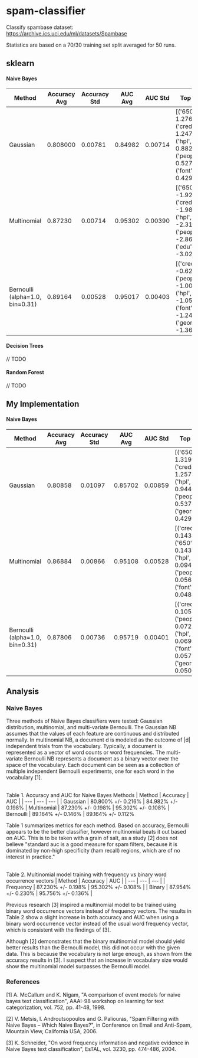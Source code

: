 # spam-classifier
Classify spambase dataset: https://archive.ics.uci.edu/ml/datasets/Spambase

Statistics are based on a 70/30 training set split averaged for 50 runs.
## sklearn
#### Naive Bayes
| Method | Accuracy Avg | Accuracy Std | AUC Avg | AUC Std | Top 5 Features (y=ham) | Top 5 Features (y=spam) |
| --- | --- | --- | --- | --- | --- | --- |
| Gaussian | 0.808000 | 0.00781 | 0.84982 | 0.00714 | [('650', 1.2760192697768751), ('credit', 1.2476267748478689), ('hpl', 0.88242393509127726), ('people', 0.52748478701825663), ('font', 0.4292748478701825)] | [('credit', 2.2555208333333345), ('font', 1.3963862179487192), ('people', 0.54309294871794844), ('business', 0.53835737179487231), ('over', 0.50399038461538403)] |
| Multinomial | 0.87230 | 0.00714 | 0.95302 | 0.00390 | [('650', -1.9278529931605961), ('credit', -1.9801256215148824), ('hpl', -2.3107274101918582), ('people', -2.868116591218965), ('edu', -3.0283909589368152)] | [('credit', -1.4507395482450338), ('font', -1.9440271739962247), ('people', -2.8479883095744416), ('business', -2.90044359646099), ('over', -2.9511096702487905)] |
| Bernoulli (alpha=1.0, bin=0.31)| 0.89164 | 0.00528 | 0.95017 | 0.00403 | [('credit', -0.62493334953781776), ('people', -1.0074197209180786), ('hpl', -1.0558622403769), ('font', -1.2449217749113739), ('george', -1.3607226493637654)] | [('credit', -0.12910183231238115), ('font', -0.24123449696324872), ('people', -0.55563963955578277), ('over', -0.72801086549656979), ('3d', -0.73629591703067643)] |

#### Decision Trees
// TODO

#### Random Forest
// TODO

## My Implementation
#### Naive Bayes
| Method | Accuracy Avg | Accuracy Std | AUC Avg | AUC Std | Top 5 Features (y=ham) | Top 5 Features (y=spam) |
| --- | --- | --- | --- | --- | --- | --- |
| Gaussian | 0.80858 | 0.01097 | 0.85702 | 0.00859 | [('650', 1.3194578005115096), ('credit', 1.2579437340153434), ('hpl', 0.94403580562659861), ('people', 0.53731969309462912), ('george', 0.42955498721227592)] | [('credit', 2.2747826086956491), ('font', 1.3878418972332005), ('business', 0.54054545454545522), ('people', 0.5380316205533594), ('over', 0.51667193675889345)] |
| Multinomial | 0.86884 | 0.00866 | 0.95108 | 0.00528 | [('credit', 0.14393208823250517), ('650', 0.14351229786150893), ('hpl', 0.09480940574430724), ('people', 0.056671145539713377), ('font', 0.048257592687994753)] | [('credit', 0.23500355935145184), ('font', 0.14540852047528446), ('people', 0.056419703295146083), ('over', 0.052507351381355288), ('business', 0.051720856290241896)] |
| Bernoulli (alpha=1.0, bin=0.31) | 0.87806 | 0.00736 | 0.95719 | 0.00401 | [('credit', 0.10577409242592786), ('people', 0.072504803316816663), ('hpl', 0.069268884619273968), ('font', 0.057033067044190547), ('george', 0.050156739811912252)] | [('credit', 0.1190450352685837), ('font', 0.1069994574064025), ('people', 0.077590884427563678), ('3d', 0.066087900162778032), ('over', 0.065653825284861606)] |


## Analysis
### Naive Bayes
Three methods of Naive Bayes classifiers were tested: Gaussian distribution, multinomial, and multi-variate Bernoulli. The Gaussian NB assumes that the values of each feature are continuous and distributed normally. In multinomial NB, a document d is modeled as the outcome of |d| independent trials from the vocabulary. Typically, a document is represented as a vector of word counts or word frequencies. The multi-variate Bernoulli NB represents a document as a binary vector over the space of the vocabulary. Each document can be seen as a collection of multiple independent Bernoulli experiments, one for each word in the vocabulary [1].
<br /><br />

Table 1. Accuracy and AUC for Naive Bayes Methods
| Method | Accuracy | AUC |
| --- | --- | --- |
| Gaussian | 80.800% +/- 0.216% | 84.982% +/- 0.198%
| Multinomial | 87.230% +/- 0.198% | 95.302% +/- 0.108%
| Bernoulli | 89.164% +/- 0.146% | 89.164% +/- 0.112%

Table 1 summarizes metrics for each method. Based on accuracy, Bernoulli appears to be the better classifier, however multinomial beats it out based on AUC. This is to be taken with a grain of salt, as a study [2] does not believe "standard auc is a good measure for spam filters, because it is dominated by non-high specificity (ham recall) regions, which are of no interest in practice."
<br /><br />

Table 2. Multinomial model training with frequency vs binary word occurrence vectors
| Method | Accuracy | AUC |
| --- | --- | --- |
| Frequency | 87.230% +/- 0.198% | 95.302% +/- 0.108% |
| Binary | 87.954% +/- 0.230% | 95.756% +/- 0.136% |

Previous research [3] inspired a multinomial model to be trained using binary word occurrence vectors instead of frequency vectors. The results in Table 2 show a slight increase in both accuracy and AUC when using a binary word occurrence vector instead of the usual word frequency vector, which is consistent with the findings of [3].

Although [2] demonstrates that the binary multinomial model should yield better results than the Bernoulli model, this did not occur with the given data. This is because the vocabulary is not large enough, as shown from the accuracy results in [3]. I suspect that an increase in vocabulary size would show the multinomial model surpasses the Bernoulli model.  

### References
[1] A.  McCallum and K.  Nigam, "A comparison of event models for naive bayes text classification", AAAI-98 workshop on learning for text categorization, vol. 752, pp. 41-48, 1998.

[2] V.  Metsis, I.  Androutsopoulos and G.  Paliouras, "Spam Filtering with Naive Bayes – Which Naive Bayes?", in Conference on Email and Anti-Spam, Mountain View, California USA, 2006.

[3] K.  Schneider, "On word frequency information and negative evidence in Naive Bayes text classification", EsTAL, vol. 3230, pp. 474-486, 2004.
